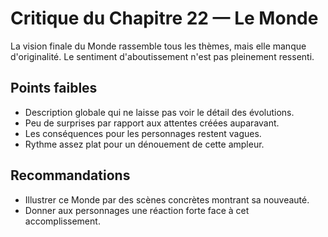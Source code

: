 # Critique du Chapitre 22 — Le Monde

La vision finale du Monde rassemble tous les thèmes, mais elle manque d'originalité. Le sentiment d'aboutissement n'est pas pleinement ressenti.

## Points faibles
- Description globale qui ne laisse pas voir le détail des évolutions.
- Peu de surprises par rapport aux attentes créées auparavant.
- Les conséquences pour les personnages restent vagues.
- Rythme assez plat pour un dénouement de cette ampleur.

## Recommandations
- Illustrer ce Monde par des scènes concrètes montrant sa nouveauté.
- Donner aux personnages une réaction forte face à cet accomplissement.
